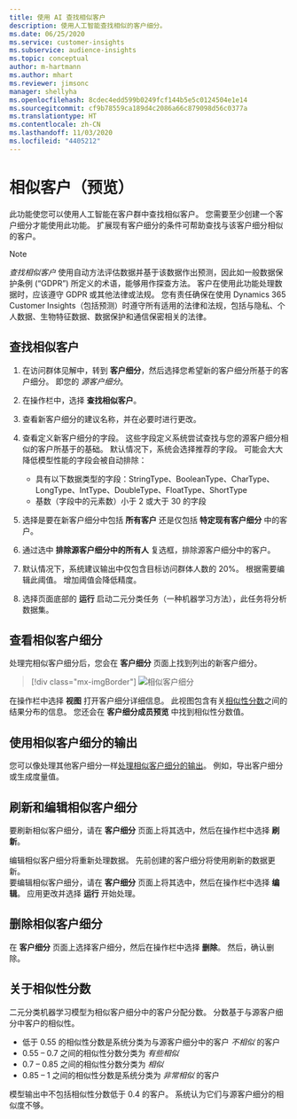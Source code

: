 ```yaml
---
title: 使用 AI 查找相似客户
description: 使用人工智能查找相似的客户细分。
ms.date: 06/25/2020
ms.service: customer-insights
ms.subservice: audience-insights
ms.topic: conceptual
author: m-hartmann
ms.author: mhart
ms.reviewer: jimsonc
manager: shellyha
ms.openlocfilehash: 8cdec4edd599b0249fcf144b5e5c0124504e1e14
ms.sourcegitcommit: cf9b78559ca189d4c2086a66c879098d56c0377a
ms.translationtype: HT
ms.contentlocale: zh-CN
ms.lasthandoff: 11/03/2020
ms.locfileid: "4405212"
---
```

# <a name="similar-customers-preview"></a>相似客户（预览）

此功能使您可以使用人工智能在客户群中查找相似客户。 您需要至少创建一个客户细分才能使用此功能。 扩展现有客户细分的条件可帮助查找与该客户细分相似的客户。

> [!NOTE]
> *查找相似客户* 使用自动方法评估数据并基于该数据作出预测，因此如一般数据保护条例 (“GDPR”) 所定义的术语，能够用作探查方法。 客户在使用此功能处理数据时，应该遵守 GDPR 或其他法律或法规。 您有责任确保在使用 Dynamics 365 Customer Insights（包括预测）时遵守所有适用的法律和法规，包括与隐私、个人数据、生物特征数据、数据保护和通信保密相关的法律。

## <a name="finding-similar-customers"></a>查找相似客户

1. 在访问群体见解中，转到 **客户细分**，然后选择您希望新的客户细分所基于的客户细分。 即您的 *源客户细分*。

1. 在操作栏中，选择 **查找相似客户**。

1. 查看新客户细分的建议名称，并在必要时进行更改。

1. 查看定义新客户细分的字段。 这些字段定义系统尝试查找与您的源客户细分相似的客户所基于的基础。 默认情况下，系统会选择推荐的字段。
  可能会大大降低模型性能的字段会被自动排除：
  
   - 具有以下数据类型的字段：StringType、BooleanType、CharType、LongType、IntType、DoubleType、FloatType、ShortType
   - 基数（字段中的元素数）小于 2 或大于 30 的字段

1. 选择是要在新客户细分中包括 **所有客户** 还是仅包括 **特定现有客户细分** 中的客户。

1. 通过选中 **排除源客户细分中的所有人** 复选框，排除源客户细分中的客户。

1. 默认情况下，系统建议输出中仅包含目标访问群体人数的 20%。 根据需要编辑此阈值。 增加阈值会降低精度。

1. 选择页面底部的 **运行** 启动二元分类任务（一种机器学习方法），此任务将分析数据集。

## <a name="view-the-similar-segment"></a>查看相似客户细分

处理完相似客户细分后，您会在 **客户细分** 页面上找到列出的新客户细分。

> [!div class="mx-imgBorder"]
> ![相似客户细分](media/expanded-segment.png "相似客户细分")

在操作栏中选择 **视图** 打开客户细分详细信息。 此视图包含有关[相似性分数](#about-similarity-scores)之间的结果分布的信息。 您还会在 **客户细分成员预览** 中找到相似性分数值。

## <a name="use-the-output-of-a-similar-segment"></a>使用相似客户细分的输出

您可以像处理其他客户细分一样[处理相似客户细分的输出](segments.md)。 例如，导出客户细分或生成度量值。

## <a name="refresh-and-edit-a-similar-segment"></a>刷新和编辑相似客户细分

要刷新相似客户细分，请在 **客户细分** 页面上将其选中，然后在操作栏中选择 **刷新**。

编辑相似客户细分将重新处理数据。 先前创建的客户细分将使用刷新的数据更新。    
要编辑相似客户细分，请在 **客户细分** 页面上将其选中，然后在操作栏中选择 **编辑**。 应用更改并选择 **运行** 开始处理。

## <a name="delete-a-similar-segment"></a>删除相似客户细分

在 **客户细分** 页面上选择客户细分，然后在操作栏中选择 **删除**。 然后，确认删除。

## <a name="about-similarity-scores"></a>关于相似性分数

二元分类机器学习模型为相似客户细分中的客户分配分数。 分数基于与源客户细分中客户的相似性。

- 低于 0.55 的相似性分数是系统分类为与源客户细分中的客户 *不相似* 的客户
- 0.55 – 0.7 之间的相似性分数分类为 *有些相似*
- 0.7 – 0.85 之间的相似性分数分类为 *相似*
- 0.85 – 1 之间的相似性分数是系统分类为 *非常相似* 的客户

模型输出中不包括相似性分数低于 0.4 的客户。 系统认为它们与源客户细分的相似度不够。
